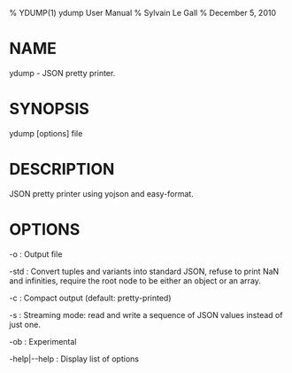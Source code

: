 % YDUMP(1) ydump User Manual
% Sylvain Le Gall 
% December 5, 2010

# NAME

ydump - JSON pretty printer.

# SYNOPSIS

ydump [options] file

# DESCRIPTION

JSON pretty printer using yojson and easy-format.

# OPTIONS

-o <file>
:   Output file

-std 
:   Convert tuples and variants into standard JSON,
    refuse to print NaN and infinities,
    require the root node to be either an object or an array.

-c 
:   Compact output (default: pretty-printed)

-s 
:   Streaming mode: read and write a sequence of JSON values instead of
    just one.

-ob 
:   Experimental

-help|\--help
:   Display list of options
